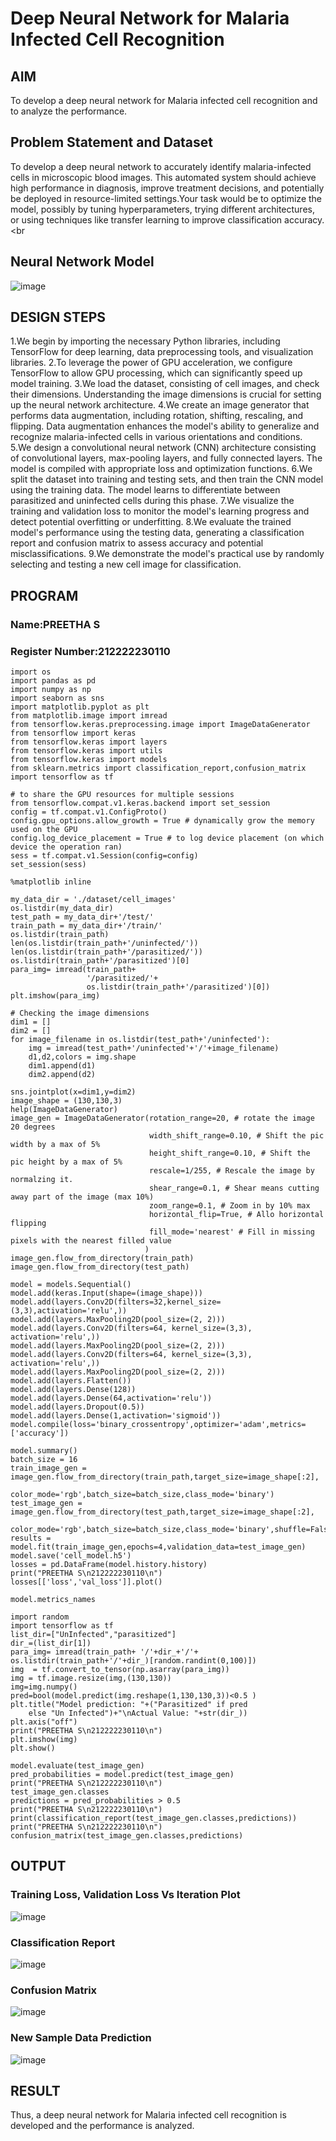# Deep Neural Network for Malaria Infected Cell Recognition

## AIM

To develop a deep neural network for Malaria infected cell recognition and to analyze the performance.

## Problem Statement and Dataset
To develop a deep neural network to accurately identify malaria-infected cells in microscopic blood images. This automated system should achieve high performance in diagnosis, improve treatment decisions, and potentially be deployed in resource-limited settings.Your task would be to optimize the model, possibly by tuning hyperparameters, trying different architectures, or using techniques like transfer learning to improve classification accuracy. <br

## Neural Network Model

![image](https://github.com/user-attachments/assets/e3aa70b2-6278-450a-a856-577e7c1ef9d3)


## DESIGN STEPS

1.We begin by importing the necessary Python libraries, including TensorFlow for deep learning, data preprocessing tools, and visualization libraries.
2.To leverage the power of GPU acceleration, we configure TensorFlow to allow GPU processing, which can significantly speed up model training.
3.We load the dataset, consisting of cell images, and check their dimensions. Understanding the image dimensions is crucial for setting up the neural network architecture.
4.We create an image generator that performs data augmentation, including rotation, shifting, rescaling, and flipping. Data augmentation enhances the model's ability to generalize and recognize malaria-infected cells in various orientations and conditions.
5.We design a convolutional neural network (CNN) architecture consisting of convolutional layers, max-pooling layers, and fully connected layers. The model is compiled with appropriate loss and optimization functions.
6.We split the dataset into training and testing sets, and then train the CNN model using the training data. The model learns to differentiate between parasitized and uninfected cells during this phase.
7.We visualize the training and validation loss to monitor the model's learning progress and detect potential overfitting or underfitting.
8.We evaluate the trained model's performance using the testing data, generating a classification report and confusion matrix to assess accuracy and potential misclassifications.
9.We demonstrate the model's practical use by randomly selecting and testing a new cell image for classification.

## PROGRAM

### Name:PREETHA S
### Register Number:212222230110
```
import os
import pandas as pd
import numpy as np
import seaborn as sns
import matplotlib.pyplot as plt
from matplotlib.image import imread
from tensorflow.keras.preprocessing.image import ImageDataGenerator
from tensorflow import keras
from tensorflow.keras import layers
from tensorflow.keras import utils
from tensorflow.keras import models
from sklearn.metrics import classification_report,confusion_matrix
import tensorflow as tf

# to share the GPU resources for multiple sessions
from tensorflow.compat.v1.keras.backend import set_session
config = tf.compat.v1.ConfigProto()
config.gpu_options.allow_growth = True # dynamically grow the memory used on the GPU
config.log_device_placement = True # to log device placement (on which device the operation ran)
sess = tf.compat.v1.Session(config=config)
set_session(sess)

%matplotlib inline

my_data_dir = './dataset/cell_images'
os.listdir(my_data_dir)
test_path = my_data_dir+'/test/'
train_path = my_data_dir+'/train/'
os.listdir(train_path)
len(os.listdir(train_path+'/uninfected/'))
len(os.listdir(train_path+'/parasitized/'))
os.listdir(train_path+'/parasitized')[0]
para_img= imread(train_path+
                 '/parasitized/'+
                 os.listdir(train_path+'/parasitized')[0])
plt.imshow(para_img)

# Checking the image dimensions
dim1 = []
dim2 = []
for image_filename in os.listdir(test_path+'/uninfected'):
    img = imread(test_path+'/uninfected'+'/'+image_filename)
    d1,d2,colors = img.shape
    dim1.append(d1)
    dim2.append(d2)

sns.jointplot(x=dim1,y=dim2)
image_shape = (130,130,3)
help(ImageDataGenerator)
image_gen = ImageDataGenerator(rotation_range=20, # rotate the image 20 degrees
                               width_shift_range=0.10, # Shift the pic width by a max of 5%
                               height_shift_range=0.10, # Shift the pic height by a max of 5%
                               rescale=1/255, # Rescale the image by normalzing it.
                               shear_range=0.1, # Shear means cutting away part of the image (max 10%)
                               zoom_range=0.1, # Zoom in by 10% max
                               horizontal_flip=True, # Allo horizontal flipping
                               fill_mode='nearest' # Fill in missing pixels with the nearest filled value
                              )
image_gen.flow_from_directory(train_path)
image_gen.flow_from_directory(test_path)

model = models.Sequential()
model.add(keras.Input(shape=(image_shape)))
model.add(layers.Conv2D(filters=32,kernel_size=(3,3),activation='relu',))
model.add(layers.MaxPooling2D(pool_size=(2, 2)))
model.add(layers.Conv2D(filters=64, kernel_size=(3,3), activation='relu',))
model.add(layers.MaxPooling2D(pool_size=(2, 2)))
model.add(layers.Conv2D(filters=64, kernel_size=(3,3), activation='relu',))
model.add(layers.MaxPooling2D(pool_size=(2, 2)))
model.add(layers.Flatten())
model.add(layers.Dense(128))
model.add(layers.Dense(64,activation='relu'))
model.add(layers.Dropout(0.5))
model.add(layers.Dense(1,activation='sigmoid'))
model.compile(loss='binary_crossentropy',optimizer='adam',metrics=['accuracy'])

model.summary()
batch_size = 16
train_image_gen = image_gen.flow_from_directory(train_path,target_size=image_shape[:2],
                                                color_mode='rgb',batch_size=batch_size,class_mode='binary')
test_image_gen = image_gen.flow_from_directory(test_path,target_size=image_shape[:2],
                                               color_mode='rgb',batch_size=batch_size,class_mode='binary',shuffle=False)
results = model.fit(train_image_gen,epochs=4,validation_data=test_image_gen)
model.save('cell_model.h5')
losses = pd.DataFrame(model.history.history)
print("PREETHA S\n212222230110\n")
losses[['loss','val_loss']].plot()

model.metrics_names

import random
import tensorflow as tf
list_dir=["UnInfected","parasitized"]
dir_=(list_dir[1])
para_img= imread(train_path+ '/'+dir_+'/'+ os.listdir(train_path+'/'+dir_)[random.randint(0,100)])
img  = tf.convert_to_tensor(np.asarray(para_img))
img = tf.image.resize(img,(130,130))
img=img.numpy()
pred=bool(model.predict(img.reshape(1,130,130,3))<0.5 )
plt.title("Model prediction: "+("Parasitized" if pred
    else "Un Infected")+"\nActual Value: "+str(dir_))
plt.axis("off")
print("PREETHA S\n212222230110\n")
plt.imshow(img)
plt.show()

model.evaluate(test_image_gen)
pred_probabilities = model.predict(test_image_gen)
print("PREETHA S\n212222230110\n")
test_image_gen.classes
predictions = pred_probabilities > 0.5
print("PREETHA S\n212222230110\n")
print(classification_report(test_image_gen.classes,predictions))
print("PREETHA S\n212222230110\n")
confusion_matrix(test_image_gen.classes,predictions)

```

## OUTPUT

### Training Loss, Validation Loss Vs Iteration Plot


![image](https://github.com/user-attachments/assets/fce27036-31ee-49db-af97-b63f5c52e7b9)


### Classification Report

![image](https://github.com/user-attachments/assets/b0f96d33-d4b1-4fcb-a243-81c3892251cf)


### Confusion Matrix

![image](https://github.com/user-attachments/assets/58b60809-aa3c-42c3-87da-205ee2205f75)


### New Sample Data Prediction

![image](https://github.com/user-attachments/assets/1e779fca-e607-4049-ac10-2e9ae9e852ed)




## RESULT

Thus, a deep neural network for Malaria infected cell recognition is developed and the performance is analyzed.
